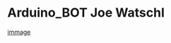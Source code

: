 # Arduino_BOT Joe Watschl

[immage](https://github.com/frankyhub/png/blob/master/under_constuction2.jpg)
